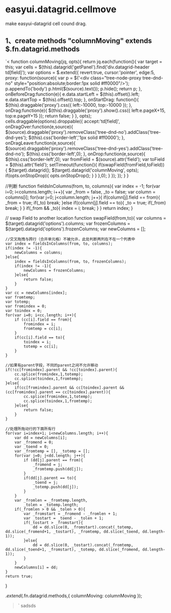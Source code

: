 # easyui.datagrid.cellmove
make easyui-datagrid cell cound drag.

## 1、create methods "columnMoving" extends $.fn.datagrid.methods 
`<
function columnMoving(jq, opts){
    return jq.each(function(){
            var target = this;
            var cells = $(this).datagrid('getPanel').find('div.datagrid-header td[field]');
            var options = $.extend({
                revert:true,
                cursor:'pointer',
                edge:5,
                proxy: function(source){
                    var p = $('<div class="tree-node-proxy tree-dnd-no" style="position:absolute;border:1px solid #ff0000"/>');
                    p.appendTo('body')
                    p.html($(source).text());
                    p.hide();
                    return p;
                },
                onBeforeDrag:function(e){
                    e.data.startLeft = $(this).offset().left;
                    e.data.startTop = $(this).offset().top;
                },
                onStartDrag: function(){
                    $(this).draggable('proxy').css({
                        left:-10000,
                        top:-10000
                    });
                },
                onDrag:function(e){
                    $(this).draggable('proxy').show().css({
                        left:e.pageX+15,
                        top:e.pageY+15
                    });
                    return false;
                }
            }, opts);
            cells.draggable(options).droppable({
                accept:'td[field]',
                onDragOver:function(e,source){
                    $(source).draggable('proxy').removeClass('tree-dnd-no').addClass('tree-dnd-yes');
                    $(this).css('border-left','1px solid #ff0000');
                },
                onDragLeave:function(e,source){
                    $(source).draggable('proxy').removeClass('tree-dnd-yes').addClass('tree-dnd-no');
                    $(this).css('border-left',0);
                },
                onDrop:function(e,source){
                    $(this).css('border-left',0);
                    var fromField = $(source).attr('field');
                    var toField = $(this).attr('field');
                    setTimeout(function(){
                        if(swapField(fromField,toField)){
                            $(target).datagrid();
                            $(target).datagrid('columnMoving', opts);
                            if(opts.onStopDrop){
                                opts.onStopDrop();
                            }
                        }
                    },0);
                }
            });
        });
    }
}

//判断
function fieldsInColumns(from, to, columns){
    var index = -1;
    for(var i=0; i<columns.length; i++){
        var _from = false, _to = false;
        var column = columns[i];
        for(var j=0; j<column.length; j++){
            if(column[j].field == from){
                _from = true;
                if(_to) break;
            }else if(column[j].field == to){
                _to = true;
                if(_from) break;
            }
        }
        if(_from && _to){
            index = i;
            break;
        }
    }
    return index;
}                        

// swap Field to another location
function swapField(from,to){
    var columns = $(target).datagrid('options').columns;
    var frozenColumns = $(target).datagrid('options').frozenColumns;
    var newColumns = [];

    //交叉拖拽与跨行（合并单元格）不被允许，此处判断两列在不在一个列表中
    var index = fieldsInColumns(from, to, columns);
    if(index != -1){
        newColumns = columns;
    }else{
        index = fieldsInColumns(from, to, frozenColumns);
        if(index != -1){
            newColumns = frozenColumns;
        }else{
            return false;
        }
    }
    var cc = newColumns[index];
    var fromtemp;
    var totemp;
    var fromindex = 0;
    var toindex = 0;
    for(var i=0; i<cc.length; i++){
        if (cc[i].field == from){
            fromindex = i;
            fromtemp = cc[i];
        }
        if(cc[i].field == to){
            toindex = i;
            totemp = cc[i];
        }
    }

    //如果有parent字段，不同的parent之间不允许移动
    if(!cc[fromindex].parent && !cc[toindex].parent){
        cc.splice(fromindex,1,totemp);
        cc.splice(toindex,1,fromtemp);
    }else{ 
        if(cc[fromindex].parent && cc[toindex].parent && (cc[fromindex].parent == cc[toindex].parent)){
            cc.splice(fromindex,1,totemp);
            cc.splice(toindex,1,fromtemp);
        }else{
            return false;
        }
    }

    //处理所拖动行的下面所有行
    for(var i=index+1; i<newColumns.length; i++){
        var dd = newColumns[i];
        var _fromend = 0;
        var _toend = 0;
        var _fromtemp = [], _totemp = [];
        for(var j=0; j<dd.length; j++){
            if (dd[j].parent == from){
                _fromend = j;
                _fromtemp.push(dd[j]);
            }
            if(dd[j].parent == to){
                _toend = j;
                _totemp.push(dd[j]);
            }
        }
        var _fromlen = _fromtemp.length,
            _tolen = _totemp.length;
        if(_fromlen > 0 && _tolen > 0){
            var _fromstart = _fromend - _fromlen + 1;
            var _tostart = _toend - _tolen + 1;
            if(_tostart > _fromstart){
                dd = dd.slice(0, _fromstart).concat(_totemp, dd.slice(_fromend+1, _tostart), _fromtemp, dd.slice(_toend, dd.length-1));
            }else{
                dd = dd.slice(0, _tostart).concat(_fromtemp, dd.slice(_toend+1, _fromstart), _totemp, dd.slice(_fromend, dd.length-1));
            }
        }
        newColumns[i] = dd;
    }
    return true;
}

$.extend($.fn.datagrid.methods,{
    columnMoving: columnMoving
});
>`
sadsds
